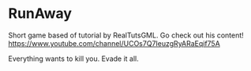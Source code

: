 # RunAway

Short game based of tutorial by RealTutsGML. Go check out his content!  https://www.youtube.com/channel/UCOs7Q7IeuzgRyARaEqif75A

Everything wants to kill you. Evade it all.
